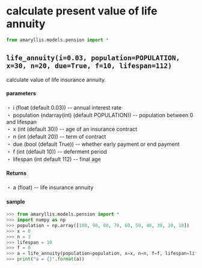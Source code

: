 # calculate present value of life annuity
```python
from amaryllis.models.pension import *
```

## ```life_annuity(i=0.03, population=POPULATION, x=30, n=20, due=True, f=10, lifespan=112)```
calculate value of life insurance annuity.  

#### parameters
・ i (float (default 0.03)) -- annual interest rate  
・ population (ndarray(int) (default POPULATION)) -- population between 0 and lifespan  
・ x (int (default 30)) -- age of an insurance contract  
・ n (int (default 20)) -- term of contract  
・ due (bool (default True)) -- whether early payment or end payment  
・ f (int (default 10)) -- deferment period  
・ lifespan (int default 112) -- final age  

#### Returns
・ a (float) -- life insurance annuity  

#### sample
```python
>>> from amaryllis.models.pension import *
>>> import numpy as np
>>> population = np.array([100, 90, 80, 70, 60, 50, 40, 30, 20, 10])
>>> x = 0
>>> n = 3
>>> lifespan = 10
>>> f = 0
>>> a = life_annuity(population=population, x=x, n=n, f=f, lifespan=lifespan)
>>> print("a = {}".format(a))
